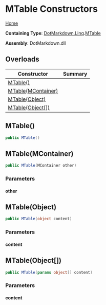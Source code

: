 # MTable Constructors

[Home](../../../../README.md#_top)

**Containing Type**: [DotMarkdown.Linq](../../README.md#_top)\.[MTable](../README.md#_top)

**Assembly**: DotMarkdown\.dll

## Overloads

| Constructor | Summary |
| ----------- | ------- |
| [MTable()](#DotMarkdown_Linq_MTable__ctor) | |
| [MTable(MContainer)](#DotMarkdown_Linq_MTable__ctor_DotMarkdown_Linq_MContainer_) | |
| [MTable(Object)](#DotMarkdown_Linq_MTable__ctor_System_Object_) | |
| [MTable(Object\[\])](#DotMarkdown_Linq_MTable__ctor_System_Object___) | |

## MTable\(\) <a name="DotMarkdown_Linq_MTable__ctor"></a>

```csharp
public MTable()
```

## MTable\(MContainer\) <a name="DotMarkdown_Linq_MTable__ctor_DotMarkdown_Linq_MContainer_"></a>

```csharp
public MTable(MContainer other)
```

### Parameters

#### other

## MTable\(Object\) <a name="DotMarkdown_Linq_MTable__ctor_System_Object_"></a>

```csharp
public MTable(object content)
```

### Parameters

#### content

## MTable\(Object\[\]\) <a name="DotMarkdown_Linq_MTable__ctor_System_Object___"></a>

```csharp
public MTable(params object[] content)
```

### Parameters

#### content

